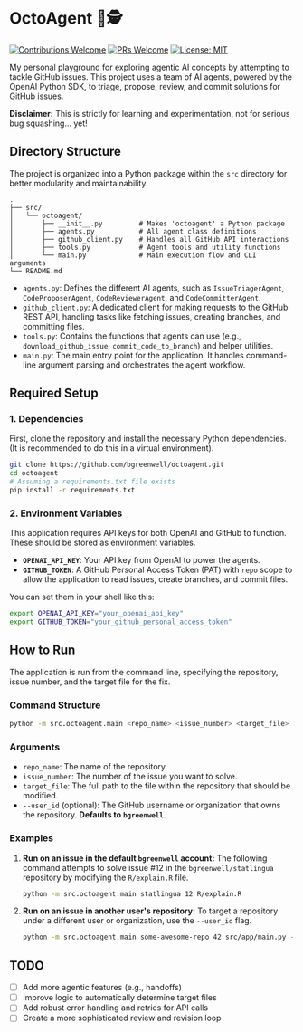 # OctoAgent 🐙🕵️

[![Contributions Welcome](https://img.shields.io/badge/contributions-welcome-brightgreen.svg?style=flat-square)](https://github.com/bgreenwell/octoagent/issues)
[![PRs Welcome](https://img.shields.io/badge/PRs-welcome-brightgreen.svg?style=flat-square)](http://makeapullrequest.com)
[![License: MIT](https://img.shields.io/badge/License-MIT-yellow.svg?style=flat-square)](https://opensource.org/licenses/MIT)

My personal playground for exploring agentic AI concepts by attempting to tackle GitHub issues. This project uses a team of AI agents, powered by the OpenAI Python SDK, to triage, propose, review, and commit solutions for GitHub issues.

**Disclaimer:** This is strictly for learning and experimentation, not for serious bug squashing... yet\!

## Directory Structure

The project is organized into a Python package within the `src` directory for better modularity and maintainability.

```
.
├── src/
│   └── octoagent/
│       ├── __init__.py         # Makes 'octoagent' a Python package
│       ├── agents.py           # All agent class definitions
│       ├── github_client.py    # Handles all GitHub API interactions
│       ├── tools.py            # Agent tools and utility functions
│       └── main.py             # Main execution flow and CLI arguments
└── README.md
```

  * `agents.py`: Defines the different AI agents, such as `IssueTriagerAgent`, `CodeProposerAgent`, `CodeReviewerAgent`, and `CodeCommitterAgent`.
  * `github_client.py`: A dedicated client for making requests to the GitHub REST API, handling tasks like fetching issues, creating branches, and committing files.
  * `tools.py`: Contains the functions that agents can use (e.g., `download_github_issue`, `commit_code_to_branch`) and helper utilities.
  * `main.py`: The main entry point for the application. It handles command-line argument parsing and orchestrates the agent workflow.

## Required Setup

### 1\. Dependencies

First, clone the repository and install the necessary Python dependencies. (It is recommended to do this in a virtual environment).

```bash
git clone https://github.com/bgreenwell/octoagent.git
cd octoagent
# Assuming a requirements.txt file exists
pip install -r requirements.txt
```

### 2\. Environment Variables

This application requires API keys for both OpenAI and GitHub to function. These should be stored as environment variables.

  * **`OPENAI_API_KEY`**: Your API key from OpenAI to power the agents.
  * **`GITHUB_TOKEN`**: A GitHub Personal Access Token (PAT) with `repo` scope to allow the application to read issues, create branches, and commit files.

You can set them in your shell like this:

```bash
export OPENAI_API_KEY="your_openai_api_key"
export GITHUB_TOKEN="your_github_personal_access_token"
```

## How to Run

The application is run from the command line, specifying the repository, issue number, and the target file for the fix.

### Command Structure

```bash
python -m src.octoagent.main <repo_name> <issue_number> <target_file> [--user_id <github_user_or_org>]
```

### Arguments

  * `repo_name`: The name of the repository.
  * `issue_number`: The number of the issue you want to solve.
  * `target_file`: The full path to the file within the repository that should be modified.
  * `--user_id` (optional): The GitHub username or organization that owns the repository. **Defaults to `bgreenwell`**.

### Examples

1.  **Run on an issue in the default `bgreenwell` account:**
    The following command attempts to solve issue \#12 in the `bgreenwell/statlingua` repository by modifying the `R/explain.R` file.

    ```bash
    python -m src.octoagent.main statlingua 12 R/explain.R
    ```

2.  **Run on an issue in another user's repository:**
    To target a repository under a different user or organization, use the `--user_id` flag.

    ```bash
    python -m src.octoagent.main some-awesome-repo 42 src/app/main.py --user_id another-developer
    ```

## TODO

  - [ ] Add more agentic features (e.g., handoffs)
  - [ ] Improve logic to automatically determine target files
  - [ ] Add robust error handling and retries for API calls
  - [ ] Create a more sophisticated review and revision loop